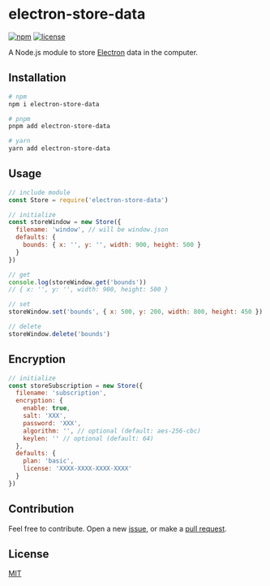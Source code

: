 # electron-store-data
[![npm](https://img.shields.io/npm/v/electron-store-data.svg?style=flat-square)](https://www.npmjs.com/package/electron-store-data)
[![license](https://img.shields.io/badge/license-MIT-blue.svg?style=flat-square)](https://github.com/ozgrozer/electron-store-data/blob/master/license)

A Node.js module to store [Electron](https://github.com/electron/electron) data in the computer.

## Installation
```sh
# npm
npm i electron-store-data

# pnpm
pnpm add electron-store-data

# yarn
yarn add electron-store-data
```

## Usage
```js
// include module
const Store = require('electron-store-data')

// initialize
const storeWindow = new Store({
  filename: 'window', // will be window.json
  defaults: {
    bounds: { x: '', y: '', width: 900, height: 500 }
  }
})

// get
console.log(storeWindow.get('bounds'))
// { x: '', y: '', width: 900, height: 500 }

// set
storeWindow.set('bounds', { x: 500, y: 200, width: 800, height: 450 })

// delete
storeWindow.delete('bounds')
```

## Encryption
```js
// initialize
const storeSubscription = new Store({
  filename: 'subscription',
  encryption: {
    enable: true,
    salt: 'XXX',
    password: 'XXX',
    algorithm: '', // optional (default: aes-256-cbc)
    keylen: '' // optional (default: 64)
  },
  defaults: {
    plan: 'basic',
    license: 'XXXX-XXXX-XXXX-XXXX'
  }
})
```

## Contribution
Feel free to contribute. Open a new [issue](https://github.com/ozgrozer/electron-store-data/issues), or make a [pull request](https://github.com/ozgrozer/electron-store-data/pulls).

## License
[MIT](https://github.com/ozgrozer/electron-store-data/blob/master/license)
